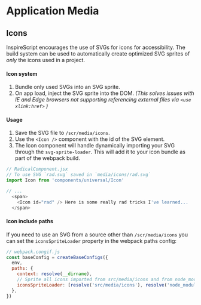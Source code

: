 # Application Media

## Icons

InspireScript encourages the use of SVGs for icons for accessibility. The build
system can be used to automatically create optimized SVG sprites of _only_ the
icons used in a project.

#### Icon system

1. Bundle only used SVGs into an SVG sprite.
1. On app load, inject the SVG sprite into the DOM. _(This solves issues with IE
   and Edge browsers not supporting referencing external files via
   `<use xlink:href>` )_

#### Usage

1. Save the SVG file to `/scr/media/icons`.
1. Use the `<Icon />` component with the id of the SVG element.
1. The Icon component will handle dynamically importing your SVG through the
   `svg-sprite-loader`. This will add it to your icon bundle as part of the
   webpack build.

```javascript
// RadicalComponent.jsx
// To use SVG `rad.svg` saved in `media/icons/rad.svg`
import Icon from 'components/universal/Icon'

// ...
  <span>
    <Icon id="rad" /> Here is some really rad tricks I've learned...
  </span>
```

#### Icon include paths

If you need to use an SVG from a source other than `/scr/media/icons` you can
set the `iconsSpriteLoader` property in the webpack paths config:

```javascript
// webpack.congif.js
const baseConfig = createBaseConfigs({
  env,
  paths: {
    context: resolve(__dirname),
    // Sprite all icons imported from src/media/icons and from node_modules
    iconsSpriteLoader: [resolve('src/media/icons'), resolve('node_modules')],
  },
})
```
